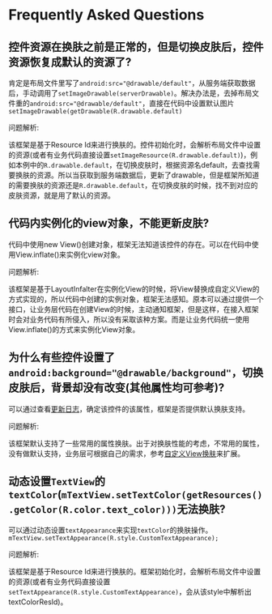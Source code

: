 # Frequently Asked Questions

## 控件资源在换肤之前是正常的，但是切换皮肤后，控件资源恢复成默认的资源了?

  肯定是布局文件里写了`android:src="@drawable/default"`，从服务端获取数据后，手动调用了`setImageDrawable(serverDrawable)`。解决办法是，去掉布局文件重的`android:src="@drawable/default"`，直接在代码中设置默认图片`setImageDrawable(getDrawable(R.drawable.default)`

  问题解析:

  该框架是基于Resource Id来进行换肤的。控件初始化时，会解析布局文件中设置的资源(或者有业务代码直接设置`setImageResource(R.drawable.default)`)，例如本例中的`R.drawable.default`，在切换皮肤时，根据资源名default，去查找需要换肤的资源。所以当获取到服务端数据后，更新了drawable，但是框架所知道的需要换肤的资源还是`R.drawable.default`，在切换皮肤的时候，找不到对应的皮肤资源，就是用了默认的资源。
  
## 代码内实例化的view对象，不能更新皮肤?

  代码中使用new View()创建对象，框架无法知道该控件的存在。可以在代码中使用View.inflate()来实例化view对象。
  
  问题解析:
  
  该框架是基于LayoutInfalter在实例化View的时候，将View替换成自定义View的方式实现的，所以代码中创建的实例对象，框架无法感知。原本可以通过提供一个接口，让业务层代码在创建View的时候，主动通知框架，但是这样，在接入框架时会对业务代码有所侵入，所以没有采取该种方案。而是让业务代码统一使用View.inflate()的方式来实例化View对象。
  
## 为什么有些控件设置了`android:background="@drawable/background"`，切换皮肤后，背景却没有改变(其他属性均可参考)?

  可以通过查看[更新日志](ChangeLog.md)，确定该控件的该属性，框架是否提供默认换肤支持。

  问题解析:

  该框架默认支持了一些常用的属性换肤。出于对换肤性能的考虑，不常用的属性，没有做默认支持，业务层可根据自己的需求，参考[自定义View换肤](https://github.com/ximsfei/Android-skin-support#自定义view换肤)来扩展。

## 动态设置`TextView`的`textColor`(`mTextView.setTextColor(getResources().getColor(R.color.text_color)))`无法换肤?

  可以通过动态设置`textAppearance`来实现`textColor`的换肤操作。`mTextView.setTextAppearance(R.style.CustomTextAppearance);`

  问题解析:

  该框架是基于Resource Id来进行换肤的。框架初始化时，会解析布局文件中设置的资源(或者有业务代码直接设置`setTextAppearance(R.style.CustomTextAppearance)`，会从该style中解析出textColorResId)。